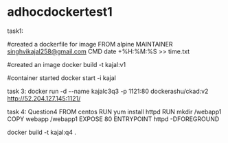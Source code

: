 # adhocdockertest1
task1:

#created a dockerfile for image
FROM alpine
MAINTAINER singhvikajal258@gmail.com
CMD date +%H:%M:%S >> time.txt

#created an image 
docker build -t kajal:v1

#container started
docker start -i kajal


task 3:
docker run -d --name kajalc3q3 -p 1121:80 dockerashu/ckad:v2
http://52.204.127.145:1121/

task 4:
Question4
FROM centos
RUN yum install httpd
RUN mkdir /webapp1
COPY webapp /webapp1
EXPOSE 80
ENTRYPOINT httpd -DFOREGROUND

docker build -t kajal:q4 .

